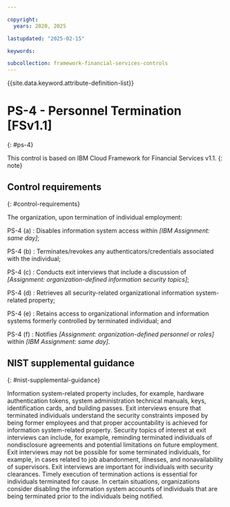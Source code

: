 ```yaml
---

copyright:
  years: 2020, 2025

lastupdated: "2025-02-15"

keywords:

subcollection: framework-financial-services-controls
---
```


{{site.data.keyword.attribute-definition-list}}

               
# PS-4 - Personnel Termination [FSv1.1]
{: #ps-4}

This control is based on IBM Cloud Framework for Financial Services v1.1.
{: note}


## Control requirements
{: #control-requirements}

The organization, upon termination of individual employment:

PS-4 (a)
    : Disables information system access within _[IBM Assignment: same day]_;

PS-4 (b)
    : Terminates/revokes any authenticators/credentials associated with the individual;

PS-4 (c)
    : Conducts exit interviews that include a discussion of _[Assignment: organization-defined information security topics]_;

PS-4 (d)
    : Retrieves all security-related organizational information system-related property;

PS-4 (e)
    : Retains access to organizational information and information systems formerly controlled by terminated individual; and

PS-4 (f)
    : Notifies _[Assignment: organization-defined personnel or roles]_ within _[IBM Assignment: same day]_.

## NIST supplemental guidance
{: #nist-supplemental-guidance}

Information system-related property includes, for example, hardware authentication tokens, system administration technical manuals, keys, identification cards, and building passes. Exit interviews ensure that terminated individuals understand the security constraints imposed by being former employees and that proper accountability is achieved for information system-related property. Security topics of interest at exit interviews can include, for example, reminding terminated individuals of nondisclosure agreements and potential limitations on future employment. Exit interviews may not be possible for some terminated individuals, for example, in cases related to job abandonment, illnesses, and nonavailability of supervisors. Exit interviews are important for individuals with security clearances. Timely execution of termination actions is essential for individuals terminated for cause. In certain situations, organizations consider disabling the information system accounts of individuals that are being terminated prior to the individuals being notified.






